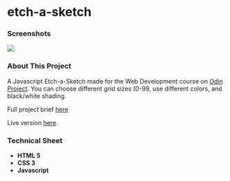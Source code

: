 # etch-a-sketch
<h3>Screenshots</h3>
<img src="app.gif">

<h3>About This Project</h3>
<p>A Javascript Etch-a-Sketch made for the Web Development course on <a href="https://www.theodinproject.com/">Odin Project</a>. You can choose different grid sizes (0-99, use different colors, and black/white shading. 
</p>
<p>Full project brief <a href="https://www.theodinproject.com/courses/web-development-101/lessons/etch-a-sketch-project">here</a></p>
<p>Live version <a href="https://mickywagner.github.io/etch-a-sketch/">here</a>.</p>


<h3>Technical Sheet</h3>

<strong>
<ul>
  <li>HTML 5</li>
  <li>CSS 3</li>
  <li>Javascript</li>
</ul>
</strong>



